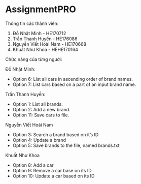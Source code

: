 # AssignmentPRO

Thông tin các thành viên:
1. Đỗ Nhật Minh - HE170712
2. Trần Thanh Huyền - HE176086
3. Nguyễn Viết Hoài Nam - HE170668
4. Khuất Như Khoa - HEHE170164

Chức năng của từng người:

 Đỗ Nhật Minh: 
+ Option 6: List all cars in ascending order of brand names.
+ Option 7: List cars based on a part of an input brand name.

 Trần Thanh Huyền:
+ Option 1: List all brands.
+ Option 2: Add a new brand.
+ Option 11: Save cars to file.

 Nguyễn Viết Hoài Nam
+ Option 3: Search a brand based on it’s ID
+ Option 4: Update a brand
+ Option 5: Save brands to the file, named brands.txt

 Khuất Như Khoa
+ Option 8: Add a car
+ Option 9: Remove a car base on its ID
+ Option 10: Update a car based on its ID
